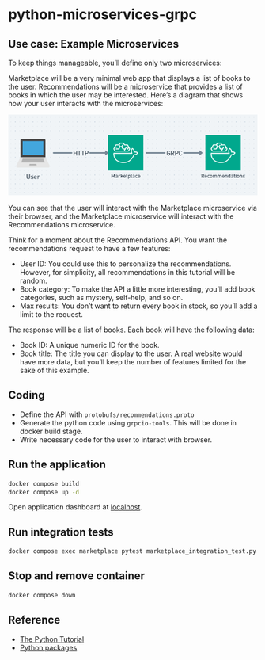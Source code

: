 # python-microservices-grpc

## Use case: Example Microservices

To keep things manageable, you’ll define only two microservices:

Marketplace will be a very minimal web app that displays a list of books to the user.
Recommendations will be a microservice that provides a list of books in which the user may be interested.
Here’s a diagram that shows how your user interacts with the microservices:

![application-diagram](./application-design.png)

You can see that the user will interact with the Marketplace microservice via their browser, and the Marketplace microservice will interact with the Recommendations microservice.

Think for a moment about the Recommendations API. You want the recommendations request to have a few features:

- User ID: You could use this to personalize the recommendations. However, for simplicity, all recommendations in this tutorial will be random.
- Book category: To make the API a little more interesting, you’ll add book categories, such as mystery, self-help, and so on.
- Max results: You don’t want to return every book in stock, so you’ll add a limit to the request.

The response will be a list of books. Each book will have the following data:

- Book ID: A unique numeric ID for the book.
- Book title: The title you can display to the user.
  A real website would have more data, but you’ll keep the number of features limited for the sake of this example.

## Coding

- Define the API with `protobufs/recommendations.proto`
- Generate the python code using `grpcio-tools`. This will be done in docker build stage.
- Write necessary code for the user to interact with browser.

## Run the application

```sh
docker compose build
docker compose up -d
```

Open application dashboard at [localhost](http://127.0.0.1:5000).

## Run integration tests

```sh
docker compose exec marketplace pytest marketplace_integration_test.py
```

## Stop and remove container

```sh
docker compose down
```

## Reference

- [The Python Tutorial](https://docs.python.org/3/tutorial/index.html)
- [Python packages](https://pypi.org)
